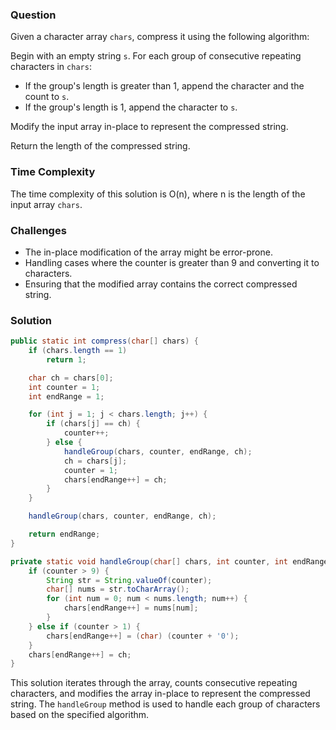 ### Question

Given a character array `chars`, compress it using the following algorithm:

Begin with an empty string `s`. For each group of consecutive repeating characters in `chars`:

- If the group's length is greater than 1, append the character and the count to `s`.
- If the group's length is 1, append the character to `s`.

Modify the input array in-place to represent the compressed string.

Return the length of the compressed string.

### Time Complexity

The time complexity of this solution is O(n), where n is the length of the input array `chars`.

### Challenges

- The in-place modification of the array might be error-prone.
- Handling cases where the counter is greater than 9 and converting it to characters.
- Ensuring that the modified array contains the correct compressed string.

### Solution

```java
public static int compress(char[] chars) {
    if (chars.length == 1)
        return 1;

    char ch = chars[0];
    int counter = 1;
    int endRange = 1;

    for (int j = 1; j < chars.length; j++) {
        if (chars[j] == ch) {
            counter++;
        } else {
            handleGroup(chars, counter, endRange, ch);
            ch = chars[j];
            counter = 1;
            chars[endRange++] = ch;
        }
    }

    handleGroup(chars, counter, endRange, ch);

    return endRange;
}

private static void handleGroup(char[] chars, int counter, int endRange, char ch) {
    if (counter > 9) {
        String str = String.valueOf(counter);
        char[] nums = str.toCharArray();
        for (int num = 0; num < nums.length; num++) {
            chars[endRange++] = nums[num];
        }
    } else if (counter > 1) {
        chars[endRange++] = (char) (counter + '0');
    }
    chars[endRange++] = ch;
}
```

This solution iterates through the array, counts consecutive repeating characters, and modifies the array in-place to represent the compressed string. The `handleGroup` method is used to handle each group of characters based on the specified algorithm.
